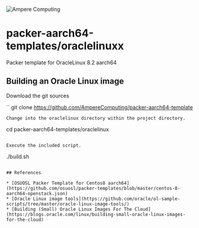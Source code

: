 ![Ampere Computing](https://avatars2.githubusercontent.com/u/34519842?s=400&u=1d29afaac44f477cbb0226139ec83f73faefe154&v=4)

# packer-aarch64-templates/oraclelinuxx

Packer template for OracleLinux 8.2 aarch64

## Building an Oracle Linux image

Download the git sources

``
git clone https://github.com/AmpereComputing/packer-aarch64-template
```
Change into the oraclelinux directory within the project directory.

```
cd packer-aarch64-templates/oraclelinux
```

Execute the included script.

```
./build.sh
```

## References

* [OSUOSL Packer Template for Centos8 aarch64](https://github.com/osuosl/packer-templates/blob/master/centos-8-aarch64-openstack.json)
* [Oracle Linux image tools](https://github.com/oracle/ol-sample-scripts/tree/master/oracle-linux-image-tools/)
* [Building (Small) Oracle Linux Images For The Cloud](https://blogs.oracle.com/linux/building-small-oracle-linux-images-for-the-cloud)
